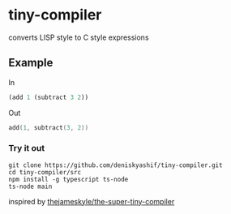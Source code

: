 # tiny-compiler
converts LISP style to C style expressions  

## Example  
In 
```lisp
(add 1 (subtract 3 2))
```  
Out
```C
add(1, subtract(3, 2))
```

### Try it out  
```
git clone https://github.com/deniskyashif/tiny-compiler.git  
cd tiny-compiler/src  
npm install -g typescript ts-node  
ts-node main  
```  
  
inspired by [thejameskyle/the-super-tiny-compiler](https://github.com/thejameskyle/the-super-tiny-compiler)
